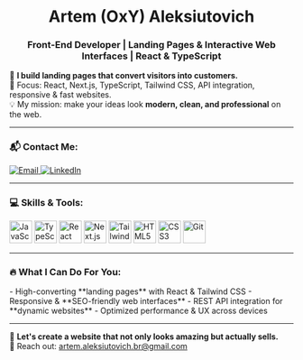 <h1 align="center">Artem (OxY) Aleksiutovich</h1>
<h3 align="center">Front-End Developer | Landing Pages & Interactive Web Interfaces | React & TypeScript</h3>

🚀 **I build landing pages that convert visitors into customers.**  
🎯 Focus: React, Next.js, TypeScript, Tailwind CSS, API integration, responsive & fast websites.  
💡 My mission: make your ideas look **modern, clean, and professional** on the web.

---

<h3 align="left">📬 Contact Me:</h3>
<p align="left">
  <a href="mailto:artem.aleksiutovich.br@gmail.com">
    <img src="https://img.shields.io/badge/Email-artem.aleksiutovich.br@gmail.com-blue?style=flat-square&logo=gmail" alt="Email">
  </a>
  <a href="https://www.linkedin.com/in/artem-aleksiutovich-407594235/" target="_blank">
    <img src="https://img.shields.io/badge/LinkedIn-Artem-blue?style=flat-square&logo=linkedin" alt="LinkedIn">
  </a>
</p>

---

<h3 align="left">💻 Skills & Tools:</h3>
<p align="left">
  <img src="https://cdn.jsdelivr.net/gh/devicons/devicon/icons/javascript/javascript-original.svg" alt="JavaScript" width="40" height="40"/>
  <img src="https://cdn.jsdelivr.net/gh/devicons/devicon/icons/typescript/typescript-original.svg" alt="TypeScript" width="40" height="40"/>
  <img src="https://cdn.jsdelivr.net/gh/devicons/devicon/icons/react/react-original.svg" alt="React" width="40" height="40"/>
  <img src="https://cdn.jsdelivr.net/gh/devicons/devicon/icons/nextjs/nextjs-original.svg" alt="Next.js" width="40" height="40"/>
  <img src="https://cdn.jsdelivr.net/gh/devicons/devicon/icons/tailwindcss/tailwindcss-plain.svg" alt="Tailwind CSS" width="40" height="40"/>
  <img src="https://cdn.jsdelivr.net/gh/devicons/devicon/icons/html5/html5-original.svg" alt="HTML5" width="40" height="40"/>
  <img src="https://cdn.jsdelivr.net/gh/devicons/devicon/icons/css3/css3-original.svg" alt="CSS3" width="40" height="40"/>
  <img src="https://cdn.jsdelivr.net/gh/devicons/devicon/icons/git/git-original.svg" alt="Git" width="40" height="40"/>
</p>

---

<h3 align="left">🔥 What I Can Do For You:</h3>
- High-converting **landing pages** with React & Tailwind CSS  
- Responsive & **SEO-friendly web interfaces**  
- REST API integration for **dynamic websites**  
- Optimized performance & UX across devices  

---

💬 **Let's create a website that not only looks amazing but actually sells.**  
📩 Reach out: artem.aleksiutovich.br@gmail.com
